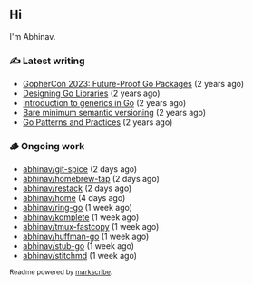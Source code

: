 ## Hi

I'm Abhinav.

### ✍️ Latest writing


- [GopherCon 2023: Future-Proof Go Packages](https://abhinavg.net/2023/09/27/future-proof-packages/) (2 years ago)
- [Designing Go Libraries](https://abhinavg.net/2022/12/06/designing-go-libraries/) (2 years ago)
- [Introduction to generics in Go](https://abhinavg.net/2022/11/23/generics-intro/) (2 years ago)
- [Bare minimum semantic versioning](https://abhinavg.net/2022/11/07/semver/) (2 years ago)
- [Go Patterns and Practices](https://abhinavg.net/2022/09/19/go-patterns-and-practices-talk/) (2 years ago)

### 🪵 Ongoing work


- [abhinav/git-spice](https://github.com/abhinav/git-spice) (2 days ago)
- [abhinav/homebrew-tap](https://github.com/abhinav/homebrew-tap) (2 days ago)
- [abhinav/restack](https://github.com/abhinav/restack) (2 days ago)
- [abhinav/home](https://github.com/abhinav/home) (4 days ago)
- [abhinav/ring-go](https://github.com/abhinav/ring-go) (1 week ago)
- [abhinav/komplete](https://github.com/abhinav/komplete) (1 week ago)
- [abhinav/tmux-fastcopy](https://github.com/abhinav/tmux-fastcopy) (1 week ago)
- [abhinav/huffman-go](https://github.com/abhinav/huffman-go) (1 week ago)
- [abhinav/stub-go](https://github.com/abhinav/stub-go) (1 week ago)
- [abhinav/stitchmd](https://github.com/abhinav/stitchmd) (1 week ago)

<sub>Readme powered by [markscribe](https://github.com/muesli/markscribe).</sub>
